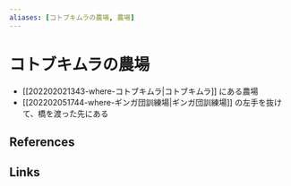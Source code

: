 ```yaml
---
aliases: [コトブキムラの農場, 農場]
---
```

# コトブキムラの農場

- [[202202021343-where-コトブキムラ|コトブキムラ]] にある農場
- [[202202051744-where-ギンガ団訓練場|ギンガ団訓練場]] の左手を抜けて、橋を渡った先にある

## References



## Links


